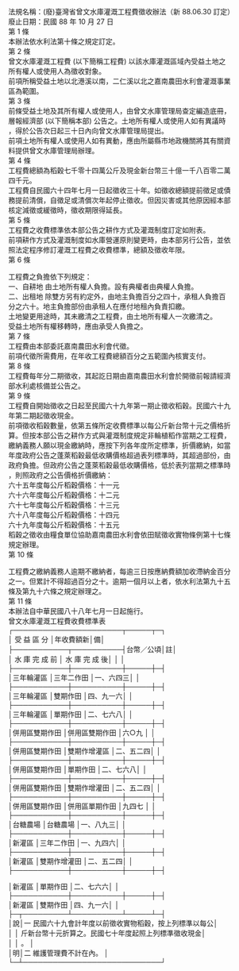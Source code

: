 法規名稱：(廢)臺灣省曾文水庫灌溉工程費徵收辦法（新 88.06.30 訂定）  
廢止日期：民國 88 年 10 月 27 日  
第 1 條  
本辦法依水利法第十條之規定訂定。  
第 2 條  
曾文水庫灌溉工程費 (以下簡稱工程費) 以該水庫灌溉區域內受益土地之  
所有權人或使用人為徵收對象。  
前項所稱受益土地以北港溪以南，二仁溪以北之嘉南農田水利會灌溉事業  
區為範圍。  
第 3 條  
前條受益土地及其所有權人或使用人，由曾文水庫管理局查定編造底冊，  
層報經濟部 (以下簡稱本部) 公告之。土地所有權人或使用人如有異議時  
，得於公告次日起三十日內向曾文水庫管理局提出。  
前項土地所有權人或使用人如有異動，應由所屬縣市地政機關將其有關資  
料提供曾文水庫管理局辦理。  
第 4 條  
工程費總額為稻穀七千零十四萬公斤及現金新台幣三十億一千八百零二萬  
四千元。  
工程費自民國六十四年七月一日起徵收三十年。如徵收總額提前徵足或債  
務提前清償，自徵足或清償次年起停止徵收。但因災害或其他原因經本部  
核定減徵或緩徵時，徵收期限得延長。  
第 5 條  
工程費之收費標準依本部公告之耕作方式及灌溉制度訂定如附表。  
前項耕作方式及灌溉制度如水庫營運原則變更時，由本部另行公告，並依  
照法定程序修訂灌溉工程費之收費標準，總額及徵收年限。  
第 6 條  


工程費之負擔依下列規定：  
一、自耕地 由土地所有權人負擔。設有典權者由典權人負擔。  
二、出租地 除雙方另有約定外，由地主負擔百分之四十，承租人負擔百  
分之六十。地主負擔部份由承租人在應付地租內負責扣繳。  
土地變更用途時，其未繳清之工程費，由土地所有權人一次繳清之。  
受益土地所有權移轉時，應由承受人負擔之。  
第 7 條  
工程費由本部委託嘉南農田水利會代徵。  
前項代徵所需費用，在年收工程費總額百分之五範圍內核實支付。  
第 8 條  
工程費每年分二期徵收，其起訖日期由嘉南農田水利會於開徵前報請經濟  
部水利處核備並公告之。  
第 9 條  
工程費自開始徵收之日起至民國六十九年第一期止徵收稻穀。民國六十九  
年第二期起徵收現金。  
前項徵收稻穀數量，依第五條所定收費標準以每公斤新台幣十元之價格折  
算。但按本部公告之耕作方式與灌溉制度規定非輪植稻作當期之工程費，  
繳納義務人願以現金繳納時，應按下列各年度所定標準，折價繳納，如當  
年度政府公告之蓬萊稻穀最低收購價格超過表列標準時，其超過部份，由  
政府負擔。但政府公告之蓬萊稻穀最低收購價格，低於表列當期之標準時  
，則照政府之公告價格折價繳納：  
六十五年度每公斤稻穀價格：十一元  
六十六年度每公斤稻穀價格：十二元  
六十七年度每公斤稻穀價格：十三元  
六十八年度每公斤稻穀價格：十四元  
六十九年度每公斤稻穀價格：十五元  
稻穀之徵收由糧食單位協助嘉南農田水利會依田賦徵收實物條例第十七條  
規定辦理。  
第 10 條  


工程費之繳納義務人逾期不繳納者，每逾三日按應納費額加收滯納金百分  
之一。但累計不得超過百分之十。逾期一個月以上者，依水利法第九十五  
條及第九十六條之規定辦理之。  
第 11 條  
本辦法自中華民國八十八年七月一日起施行。  
曾文水庫灌溉工程費收費標準表  
┌──────────────────────┬─────┬─┐  
│ 受 益 區 分 │年收費額新│備│  
├───────────┬──────────┤台幣／公頃│註│  
│ 水 庫 完 成 前 │ 水 庫 完 成 後│ │ │  
├───────────┼──────────┼─────┼─┤  
│三年輪灌區 │三年二作田 │一、六四三│ │  
├───────────┼──────────┼─────┼─┤  
│三年輪灌區 │雙期作田 │四、九一六│ │  
├───────────┼──────────┼─────┼─┤  
│三年輪灌區 │單期作田 │二、七六八│ │  
├───────────┼──────────┼─────┼─┤  
│併用區雙期作田 │併用區雙期作田 │六○九 │ │  
├───────────┼──────────┼─────┼─┤  
│併用區雙期作田 │雙期作增灌區 │二、五二四│ │  
├───────────┼──────────┼─────┼─┤  
│併用區雙期作田 │單期作田 │二、七六八│ │  
├───────────┼──────────┼─────┼─┤  
│併用區雙期作田 │雙期作增灌田 │二、五二四│ │  
├───────────┼──────────┼─────┼─┤  
│併用區雙期作田 │併用區單期作田 │九四七 │ │  
├───────────┼──────────┼─────┼─┤  
│台糖農場 │台糖農場 │一、八九三│ │  
├───────────┼──────────┼─────┼─┤  
│新灌區 │三年二作田 │一、九四六│ │  
├───────────┼──────────┼─────┼─┤  
│新灌區 │雙期作增灌田 │二、五二四│ │  
├───────────┼──────────┼─────┼─┤  


│新灌區 │單期作田 │二、七六六│ │  
├───────────┼──────────┼─────┼─┤  
│新灌區 │雙期作田 │四、九一六│ │  
├─┬─────────┴──────────┴─────┴─┤  
│說│一 民國六十九會計年度以前徵收實物稻穀，按上列標準以每公│  
│ │ 斤新台幣十元折算之。民國七十年度起照上列標準徵收現金│  
│ │ 。 │  
│明│二 維護管理費不計在內。 │  
└─┴────────────────────────────┘  


